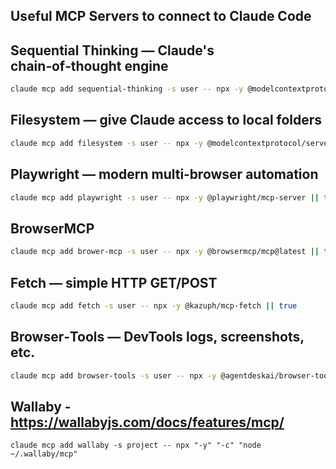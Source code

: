## Useful MCP Servers to connect to Claude Code

## Sequential Thinking — Claude's chain‑of‑thought engine

```bash
claude mcp add sequential-thinking -s user -- npx -y @modelcontextprotocol/server-sequential-thinking || true
```

## Filesystem — give Claude access to local folders

```bash
claude mcp add filesystem -s user -- npx -y @modelcontextprotocol/server-filesystem ~/Documents ~/Desktop ~/Downloads ~/Projects || true
```

## Playwright — modern multi‑browser automation

```bash
claude mcp add playwright -s user -- npx -y @playwright/mcp-server || true
```

## BrowserMCP

```bash
claude mcp add brower-mcp -s user -- npx -y @browsermcp/mcp@latest || true
```

## Fetch — simple HTTP GET/POST

```bash
claude mcp add fetch -s user -- npx -y @kazuph/mcp-fetch || true
```

## Browser‑Tools — DevTools logs, screenshots, etc.

```bash
claude mcp add browser-tools -s user -- npx -y @agentdeskai/browser-tools-mcp || true
```

## Wallaby - https://wallabyjs.com/docs/features/mcp/

```
claude mcp add wallaby -s project -- npx "-y" "-c" "node ~/.wallaby/mcp"
```
